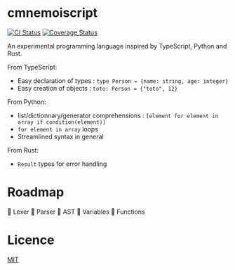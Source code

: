 # cmnemoiscript

[![CI Status](https://github.com/cmnemoi/cmnemoiscript/actions/workflows/continous_integration.yml/badge.svg?branch=main)](https://github.com/cmnemoi/cmnemoiscript/actions/workflows/continous_integration.yml)
[![Coverage Status](https://codecov.io/github/cmnemoi/cmnemoiscript/branch/main/graph/badge.svg?token=0JOWFJPFJ3)](https://codecov.io/github/cmnemoi/cmnemoiscript) 

An experimental programming language inspired by TypeScript, Python and Rust.

From TypeScript:
- Easy declaration of types : `type Person = {name: string, age: integer}`
- Easy creation of objects : `toto: Person = {"toto", 12}`

From Python:
- list/dictionnary/generator comprehensions : `[element for element in array if condition(element)]`
- `for element in array` loops
- Streamlined syntax in general

From Rust:
- `Result` types for error handling

# Roadmap 

🚧 Lexer
🚧 Parser
🚧 AST
🚧 Variables
🚧 Functions

# Licence

[MIT](./LICENSE)